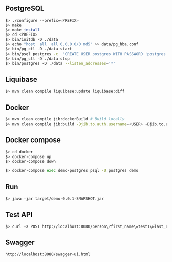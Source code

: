 ## PostgreSQL

``` bash
$> ./configure --prefix=<PREFIX>
$> make
$> make install
$> cd <PREFIX>
$> bin/initdb -D ./data
$> echo "host  all  all 0.0.0.0/0 md5" >> data/pg_hba.conf
$> bin/pg_ctl -D ./data start
$> bin/psql postgres -c  "CREATE USER postgres WITH PASSWORD 'postgres' SUPERUSER;"
$> bin/pg_ctl -D ./data stop
$> bin/postgres -D ./data --listen_addresses='*'
```

## Liquibase

``` bash
$> mvn clean compile liquibase:update liquibase:diff 
```

## Docker

``` bash
$> mvn clean compile jib:dockerBuild # Build locally
$> mvn clean compile jib:build -Djib.to.auth.username=<USER> -Djib.to.auth.password=<PASSWORD> # Build and publish
```

## Docker compose

``` bash
$> cd docker
$> docker-compose up
$> docker-compose down
```

```bash 
$> docker-compose exec demo-postgres psql -U postgres demo
```

## Run

``` bash
$> java -jar target/demo-0.0.1-SNAPSHOT.jar 
```

## Test API

``` bash
$> curl -X POST http://localhost:8080/person\?first_name\=test1\&last_name\=test2
```

## Swagger

```
http://localhost:8080/swagger-ui.html 
```